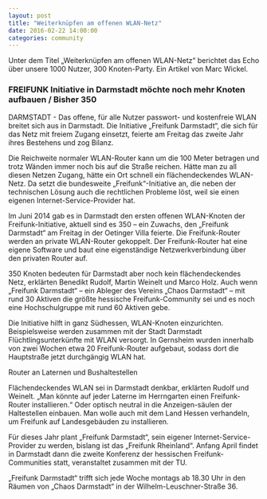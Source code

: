 ```yaml
---
layout: post
title: "Weiterknüpfen am offenen WLAN-Netz"
date: 2016-02-22 14:00:00
categories: community
---
```

Unter dem Titel „Weiterknüpfen am offenen WLAN-Netz“ berichtet das Echo über unsere 1000 Nutzer, 300 Knoten-Party. Ein Artikel von Marc Wickel.

### FREIFUNK Initiative in Darmstadt möchte noch mehr Knoten aufbauen / Bisher 350

DARMSTADT - Das offene, für alle Nutzer passwort- und kostenfreie WLAN breitet sich aus in Darmstadt. Die Initiative „Freifunk Darmstadt“, die sich für das Netz mit freiem Zugang einsetzt, feierte am Freitag das zweite Jahr ihres Bestehens und zog Bilanz.

Die Reichweite normaler WLAN-Router kann um die 100 Meter betragen und trotz Wänden immer noch bis auf die Straße reichen. Hätte man zu all diesen Netzen Zugang, hätte ein Ort schnell ein flächendeckendes WLAN-Netz. Da setzt die bundesweite „Freifunk“-Initiative an, die neben der technischen Lösung auch die rechtlichen Probleme löst, weil sie einen eigenen Internet-Service-Provider hat.

<!--*-->

Im Juni 2014 gab es in Darmstadt den ersten offenen WLAN-Knoten der Freifunk-Initiative, aktuell sind es 350 – ein Zuwachs, den „Freifunk Darmstadt“ am Freitag in der Oetinger Villa feierte. Die Freifunk-Router werden an private WLAN-Router gekoppelt. Der Freifunk-Router hat eine eigene Software und baut eine eigenständige Netzwerkverbindung über den privaten Router auf.

350 Knoten bedeuten für Darmstadt aber noch kein flächendeckendes Netz, erklärten Benedikt Rudolf, Martin Weinelt und Marco Holz. Auch wenn „Freifunk Darmstadt“ – ein Ableger des Vereins „Chaos Darmstadt“ – mit rund 30 Aktiven die größte hessische Freifunk-Community sei und es noch eine Hochschulgruppe mit rund 60 Aktiven gebe.

Die Initiative hilft in ganz Südhessen, WLAN-Knoten einzurichten. Beispielsweise werden zusammen mit der Stadt Darmstadt Flüchtlingsunterkünfte mit WLAN versorgt. In Gernsheim wurden innerhalb von zwei Wochen etwa 20 Freifunk-Router aufgebaut, sodass dort die Hauptstraße jetzt durchgängig WLAN hat.

Router an Laternen und Bushaltestellen

Flächendeckendes WLAN sei in Darmstadt denkbar, erklärten Rudolf und Weinelt. „Man könnte auf jeder Laterne im Herrngarten einen Freifunk-Router installieren.“ Oder optisch neutral in die Anzeigen-säulen der Haltestellen einbauen. Man wolle auch mit dem Land Hessen verhandeln, um Freifunk auf Landesgebäuden zu installieren.

Für dieses Jahr plant „Freifunk Darmstadt“, sein eigener Internet-Service-Provider zu werden, bislang ist das „Freifunk Rheinland“. Anfang April findet in Darmstadt dann die zweite Konferenz der hessischen Freifunk-Communities statt, veranstaltet zusammen mit der TU.

„Freifunk Darmstadt“ trifft sich jede Woche montags ab 18.30 Uhr in den Räumen von „Chaos Darmstadt“ in der Wilhelm-Leuschner-Straße 36.
